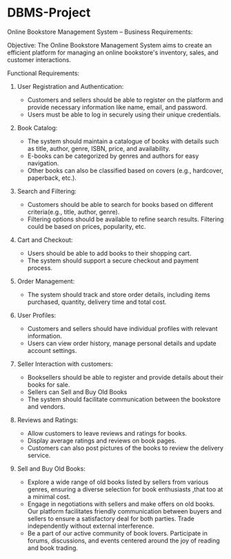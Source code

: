# DBMS-Project

Online Bookstore Management System – Business Requirements:

Objective:
The Online Bookstore Management System aims to create an efficient platform for managing an online bookstore's inventory, sales, and customer interactions.

Functional Requirements:

1. User Registration and Authentication:
   - Customers and sellers should be able to register on the platform and provide necessary information like name, email, and password.
   - Users must be able to log in securely using their unique credentials.

2. Book Catalog:
   - The system should maintain a catalogue of books with details such as title, author, genre, ISBN, price, and availability.
   - E-books can be categorized by genres and authors for easy navigation.
   - Other books can also be classified based on covers (e.g., hardcover, paperback, etc.).

3. Search and Filtering:
   - Customers should be able to search for books based on different criteria(e.g., title, author, genre).
   - Filtering options should be available to refine search results. Filtering could be based on prices, popularity, etc.

4. Cart and Checkout:
   - Users should be able to add books to their shopping cart.
   - The system should support a secure checkout and payment process.

5. Order Management:
   - The system should track and store order details, including items purchased, quantity, delivery time and total cost.

6. User Profiles:
   - Customers and sellers should have individual profiles with relevant information.
   - Users can view order history, manage personal details and update account settings.

7. Seller Interaction with customers:
   - Booksellers should be able to register and provide details about their books for sale.
   - Sellers can Sell and Buy Old Books
   - The system should facilitate communication between the bookstore and vendors.

8. Reviews and Ratings:
    - Allow customers to leave reviews and ratings for books.
    - Display average ratings and reviews on book pages.
    - Customers can also post pictures of the books to review the delivery service.

9. Sell and Buy Old Books:
    - Explore a wide range of old books listed by sellers from various genres, ensuring a diverse selection for book enthusiasts ,that too at a minimal cost.
    - Engage in negotiations with sellers and make offers on old books. Our platform facilitates friendly communication between buyers and sellers to ensure a satisfactory deal for both parties. Trade independently without external interference. 
    - Be a part of our active community of book lovers. Participate in forums, discussions, and events centered around the joy of reading and book trading.
